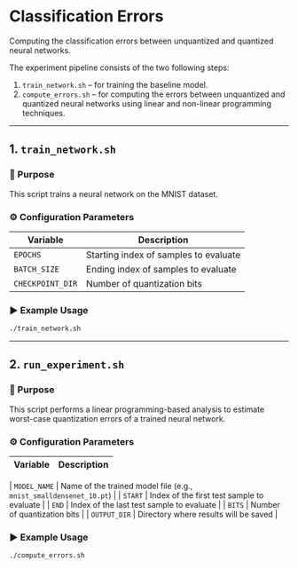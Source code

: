 # Classification Errors

Computing the classification errors between unquantized and quantized neural networks.

The experiment pipeline consists of the two following steps:

1. `train_network.sh` – for training the baseline model.
2. `compute_errors.sh` – for computing the errors between unquantized and quantized neural networks using linear and non-linear programming techniques.

---

## 1. `train_network.sh`

### 🎯 Purpose

This script trains a neural network on the MNIST dataset.

### ⚙️ Configuration Parameters

| Variable          | Description                               |
|-------------------|-------------------------------------------|
| `EPOCHS`          | Starting index of samples to evaluate     |
| `BATCH_SIZE`      | Ending index of samples to evaluate       |
| `CHECKPOINT_DIR`  | Number of quantization bits               |


### ▶️ Example Usage

```bash
./train_network.sh
```

---

## 2. `run_experiment.sh`

### 🎯 Purpose

This script performs a linear programming-based analysis to estimate worst-case quantization errors of a trained neural network.


### ⚙️ Configuration Parameters

| Variable      | Description                                                         |
|---------------|---------------------------------------------------------------------|

| `MODEL_NAME`  | Name of the trained model file (e.g., `mnist_smalldensenet_10.pt`)  |
| `START`       | Index of the first test sample to evaluate                          |
| `END`         | Index of the last test sample to evaluate                           |
| `BITS`        | Number of quantization bits                                         |
| `OUTPUT_DIR`  | Directory where results will be saved                               |


### ▶️ Example Usage

```bash
./compute_errors.sh
```
